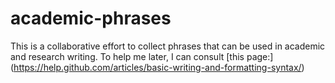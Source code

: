 # academic-phrases
This is a collaborative effort to collect phrases that can be used in academic and research writing.  To help me later, I can consult [this page:] (https://help.github.com/articles/basic-writing-and-formatting-syntax/)
